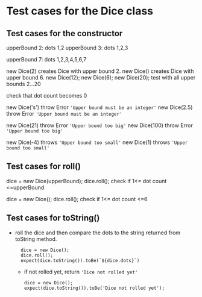 # Test cases for the Dice class

## Test cases for the constructor

upperBound 2: dots 1,2
upperBound 3: dots 1,2,3

upperBound 7: dots 1,2,3,4,5,6,7

new Dice(2) creates Dice with upper bound 2.
new Dice() creates Dice with upper bound 6.
new Dice(12);
new Dice(6);
new Dice(20);
test with all upper bounds 2...20

check that dot count becomes 0

new Dice('s') throw Error `'Upper bound must be an integer'`
new Dice(2.5) throw Error `'Upper bound must be an integer'`

new Dice(21) throw Error `'Upper bound too big'`
new Dice(100) throw Error `'Upper bound too big'`

new Dice(-4) throws `'Upper bound too small'`
new Dice(1) throws `'Upper bound too small'`

## Test cases for roll()

dice = new Dice(upperBound);
dice.roll();
check if 1<= dot count <=upperBound

dice = new Dice();
dice.roll();
check if 1<= dot count <=6

## Test cases for toString()

- roll the dice and then compare the dots to the string returned from toString method.

        dice = new Dice();
        dice.roll();
        expect(dice.toString()).toBe(`${dice.dots}`)

  - if not rolled yet, return `'Dice not rolled yet'`

        dice = new Dice();
        expect(dice.toString()).toBe('Dice not rolled yet');

